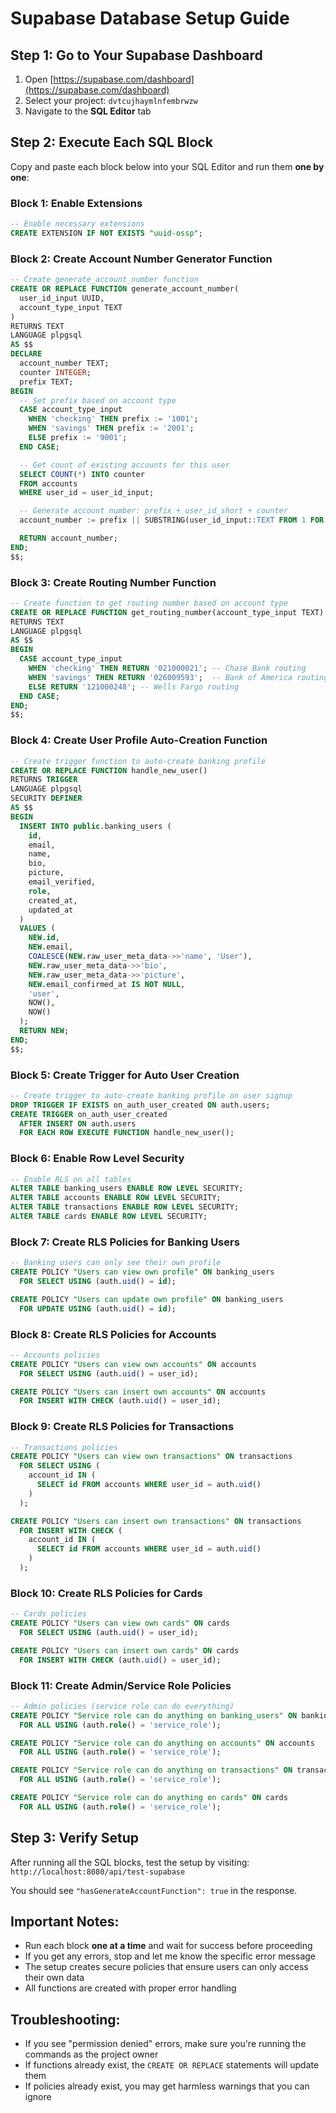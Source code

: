 # Supabase Database Setup Guide

## Step 1: Go to Your Supabase Dashboard
1. Open [https://supabase.com/dashboard](https://supabase.com/dashboard)
2. Select your project: `dvtcujhaymlnfembrwzw`
3. Navigate to the **SQL Editor** tab

## Step 2: Execute Each SQL Block

Copy and paste each block below into your SQL Editor and run them **one by one**:

### Block 1: Enable Extensions
```sql
-- Enable necessary extensions
CREATE EXTENSION IF NOT EXISTS "uuid-ossp";
```

### Block 2: Create Account Number Generator Function
```sql
-- Create generate_account_number function
CREATE OR REPLACE FUNCTION generate_account_number(
  user_id_input UUID,
  account_type_input TEXT
)
RETURNS TEXT
LANGUAGE plpgsql
AS $$
DECLARE
  account_number TEXT;
  counter INTEGER;
  prefix TEXT;
BEGIN
  -- Set prefix based on account type
  CASE account_type_input
    WHEN 'checking' THEN prefix := '1001';
    WHEN 'savings' THEN prefix := '2001';
    ELSE prefix := '9001';
  END CASE;

  -- Get count of existing accounts for this user
  SELECT COUNT(*) INTO counter
  FROM accounts
  WHERE user_id = user_id_input;

  -- Generate account number: prefix + user_id_short + counter
  account_number := prefix || SUBSTRING(user_id_input::TEXT FROM 1 FOR 8) || LPAD((counter + 1)::TEXT, 4, '0');

  RETURN account_number;
END;
$$;
```

### Block 3: Create Routing Number Function
```sql
-- Create function to get routing number based on account type
CREATE OR REPLACE FUNCTION get_routing_number(account_type_input TEXT)
RETURNS TEXT
LANGUAGE plpgsql
AS $$
BEGIN
  CASE account_type_input
    WHEN 'checking' THEN RETURN '021000021'; -- Chase Bank routing
    WHEN 'savings' THEN RETURN '026009593';  -- Bank of America routing
    ELSE RETURN '121000248'; -- Wells Fargo routing
  END CASE;
END;
$$;
```

### Block 4: Create User Profile Auto-Creation Function
```sql
-- Create trigger function to auto-create banking profile
CREATE OR REPLACE FUNCTION handle_new_user()
RETURNS TRIGGER
LANGUAGE plpgsql
SECURITY DEFINER
AS $$
BEGIN
  INSERT INTO public.banking_users (
    id,
    email,
    name,
    bio,
    picture,
    email_verified,
    role,
    created_at,
    updated_at
  )
  VALUES (
    NEW.id,
    NEW.email,
    COALESCE(NEW.raw_user_meta_data->>'name', 'User'),
    NEW.raw_user_meta_data->>'bio',
    NEW.raw_user_meta_data->>'picture',
    NEW.email_confirmed_at IS NOT NULL,
    'user',
    NOW(),
    NOW()
  );
  RETURN NEW;
END;
$$;
```

### Block 5: Create Trigger for Auto User Creation
```sql
-- Create trigger to auto-create banking profile on user signup
DROP TRIGGER IF EXISTS on_auth_user_created ON auth.users;
CREATE TRIGGER on_auth_user_created
  AFTER INSERT ON auth.users
  FOR EACH ROW EXECUTE FUNCTION handle_new_user();
```

### Block 6: Enable Row Level Security
```sql
-- Enable RLS on all tables
ALTER TABLE banking_users ENABLE ROW LEVEL SECURITY;
ALTER TABLE accounts ENABLE ROW LEVEL SECURITY;
ALTER TABLE transactions ENABLE ROW LEVEL SECURITY;
ALTER TABLE cards ENABLE ROW LEVEL SECURITY;
```

### Block 7: Create RLS Policies for Banking Users
```sql
-- Banking users can only see their own profile
CREATE POLICY "Users can view own profile" ON banking_users
  FOR SELECT USING (auth.uid() = id);

CREATE POLICY "Users can update own profile" ON banking_users
  FOR UPDATE USING (auth.uid() = id);
```

### Block 8: Create RLS Policies for Accounts
```sql
-- Accounts policies
CREATE POLICY "Users can view own accounts" ON accounts
  FOR SELECT USING (auth.uid() = user_id);

CREATE POLICY "Users can insert own accounts" ON accounts
  FOR INSERT WITH CHECK (auth.uid() = user_id);
```

### Block 9: Create RLS Policies for Transactions
```sql
-- Transactions policies  
CREATE POLICY "Users can view own transactions" ON transactions
  FOR SELECT USING (
    account_id IN (
      SELECT id FROM accounts WHERE user_id = auth.uid()
    )
  );

CREATE POLICY "Users can insert own transactions" ON transactions
  FOR INSERT WITH CHECK (
    account_id IN (
      SELECT id FROM accounts WHERE user_id = auth.uid()
    )
  );
```

### Block 10: Create RLS Policies for Cards
```sql
-- Cards policies
CREATE POLICY "Users can view own cards" ON cards
  FOR SELECT USING (auth.uid() = user_id);

CREATE POLICY "Users can insert own cards" ON cards
  FOR INSERT WITH CHECK (auth.uid() = user_id);
```

### Block 11: Create Admin/Service Role Policies
```sql
-- Admin policies (service role can do everything)
CREATE POLICY "Service role can do anything on banking_users" ON banking_users
  FOR ALL USING (auth.role() = 'service_role');

CREATE POLICY "Service role can do anything on accounts" ON accounts
  FOR ALL USING (auth.role() = 'service_role');

CREATE POLICY "Service role can do anything on transactions" ON transactions
  FOR ALL USING (auth.role() = 'service_role');

CREATE POLICY "Service role can do anything on cards" ON cards
  FOR ALL USING (auth.role() = 'service_role');
```

## Step 3: Verify Setup
After running all the SQL blocks, test the setup by visiting: `http://localhost:8080/api/test-supabase`

You should see `"hasGenerateAccountFunction": true` in the response.

## Important Notes:
- Run each block **one at a time** and wait for success before proceeding
- If you get any errors, stop and let me know the specific error message
- The setup creates secure policies that ensure users can only access their own data
- All functions are created with proper error handling

## Troubleshooting:
- If you see "permission denied" errors, make sure you're running the commands as the project owner
- If functions already exist, the `CREATE OR REPLACE` statements will update them
- If policies already exist, you may get harmless warnings that you can ignore
